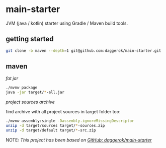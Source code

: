 # main-starter
JVM (java / kotlin) starter using Gradle / Maven build tools.

## getting started

```bash
git clone -b maven --depth=1 git@github.com:daggerok/main-starter.git
```

## maven

_fat jar_

```bash
./mvnw package
java -jar target/*-all.jar
```

_project sources archive_

find archive with all project sources in target folder too: 

```bash
./mvnw assembly:single -Dassembly.ignoreMissingDescriptor
unzip -d target/sources target/*-sources.zip
unzip -d target/default target/*-src.zip
```

NOTE: _This project has been based on [GitHub: daggerok/main-starter](https://github.com/daggerok/main-starter)_
